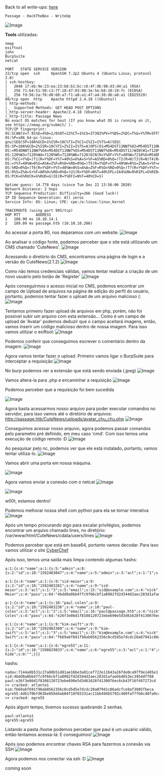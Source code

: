 <html>
 <body>
  <script src="https://www.hackthebox.eu/badge/148108"></script>
 </body>
 </html>


Back to all write-ups: [here](https://repo4chu.github.io/hackthebox/)

~~~~~~~~~~~~~~~~~~~~~~~~~~~~~~~~~
Passage - HackTheBox - WriteUp
~~~~~~~~~~~~~~~~~~~~~~~~~~~~~~~~~
![Image](https://i.imgur.com/9iTXQiJ.png)

**Tools** utilizadas:
~~~~~~~~~~~~~~~~~~~~~~~~~~~~~~~~~
nmap
exiftool
john
BurpSuite
netcat
~~~~~~~~~~~~~~~~~~~~~~~~~~~~~~~~~


~~~~~~~~~~~~~~~~~~~~~~~~~~~~~~~~~
PORT   STATE SERVICE VERSION
22/tcp open  ssh     OpenSSH 7.2p2 Ubuntu 4 (Ubuntu Linux; protocol 2.0)
| ssh-hostkey: 
|   2048 17:eb:9e:23:ea:23:b6:b1:bc:c6:4f:db:98:d3:d4:a1 (RSA)
|   256 71:64:51:50:c3:7f:18:47:03:98:3e:5e:b8:10:19:fc (ECDSA)
|_  256 fd:56:2a:f8:d0:60:a7:f1:a0:a1:47:a4:38:d6:a8:a1 (ED25519)
80/tcp open  http    Apache httpd 2.4.18 ((Ubuntu))
| http-methods: 
|_  Supported Methods: GET HEAD POST OPTIONS
|_http-server-header: Apache/2.4.18 (Ubuntu)
|_http-title: Passage News
No exact OS matches for host (If you know what OS is running on it, see https://nmap.org/submit/ ).
TCP/IP fingerprint:
OS:SCAN(V=7.91%E=4%D=1/6%OT=22%CT=1%CU=37302%PV=Y%DS=2%DC=T%G=Y%TM=5FF5BCD0
OS:%P=x86_64-pc-linux-gnu)SEQ(SP=10A%GCD=1%ISR=10C%TI=Z%CI=I%II=I%TS=A)SEQ(
OS:SP=10A%GCD=2%ISR=10C%TI=Z%II=I%TS=A)OPS(O1=M54DST11NW7%O2=M54DST11NW7%O3
OS:=M54DNNT11NW7%O4=M54DST11NW7%O5=M54DST11NW7%O6=M54DST11)WIN(W1=7120%W2=7
OS:120%W3=7120%W4=7120%W5=7120%W6=7120)ECN(R=Y%DF=Y%T=40%W=7210%O=M54DNNSNW
OS:7%CC=Y%Q=)T1(R=Y%DF=Y%T=40%S=O%A=S+%F=AS%RD=0%Q=)T2(R=N)T3(R=N)T4(R=Y%DF
OS:=Y%T=40%W=0%S=A%A=Z%F=R%O=%RD=0%Q=)T5(R=Y%DF=Y%T=40%W=0%S=Z%A=S+%F=AR%O=
OS:%RD=0%Q=)T6(R=Y%DF=Y%T=40%W=0%S=A%A=Z%F=R%O=%RD=0%Q=)T7(R=Y%DF=Y%T=40%W=
OS:0%S=Z%A=S+%F=AR%O=%RD=0%Q=)U1(R=Y%DF=N%T=40%IPL=164%UN=0%RIPL=G%RID=G%RI
OS:PCK=G%RUCK=G%RUD=G)IE(R=Y%DFI=N%T=40%CD=S)

Uptime guess: 14.778 days (since Tue Dec 22 13:56:06 2020)
Network Distance: 2 hops
TCP Sequence Prediction: Difficulty=266 (Good luck!)
IP ID Sequence Generation: All zeros
Service Info: OS: Linux; CPE: cpe:/o:linux:linux_kernel

TRACEROUTE (using port 995/tcp)
HOP RTT       ADDRESS
1   188.90 ms 10.10.14.1
2   189.09 ms passage.htb (10.10.10.206)
~~~~~~~~~~~~~~~~~~~~~~~~~~~~~~~~~


Ao acessar a porta 80, nos deparamos com um website.
![Image](https://i.imgur.com/grJc9Zf.png)


Ao analisar o código fonte, podemos perceber que o site está utilizando um CMS chamado 'CuteNews'.
![Image](https://i.imgur.com/ETMGKo8.png)


Acessando o diretório do CMS, encontramos uma página de login e a versão do CuteNews(2.1.2)
![Image](https://i.imgur.com/E6Wa1kL.png)


Como não temos credenciais válidas, vamos tentar realizar a criação de um novo usuário pelo botão de 'Register'
![Image](https://i.imgur.com/ipJ8Q6W.png)


Após conseguirmos o acesso inicial no CMS, podemos encontrar um campo de Upload de arquivos na página de edição do perfil do usuário, portanto, podemos tentar fazer o upload de um arquivo malicioso (:
![Image](https://i.imgur.com/crQgsxz.png)


Tentamos primeiro fazer upload de arquivos em php, porém, não foi possivel subir um arquivo com esta extensão...
Como é um campo de upload de 'Avatar' podemos deduzir que o campo aceitará imagens, então, vamos inserir um código malicioso dentro de nossa imagem. 
Para isso vamos utilizar o exiftool:
![Image](https://i.imgur.com/yECy7Qo.png)

Podemos conferir que conseguimos escrever o comentário dentro da imagem:
![Image](https://i.imgur.com/hHNNM0w.png)

Agora vamos tentar fazer o upload.
Primeiro vamos ligar o BurpSuite para interceptar a requisição
![Image](https://i.imgur.com/SsZQS3v.png)

No burp podemos ver a extensão que está sendo enviada (.jpeg)
![Image](https://i.imgur.com/O2QrZkx.png)

Vamos altera-la para .php e encaminhar a requisição
![Image](https://i.imgur.com/gO1W4Nl.png)

Podemos perceber que a requisição foi bem sucedida

![Image](https://i.imgur.com/0CZunKi.png)

Agora basta acessarmos nosso arquivo para poder executar comandos no servidor, para isso vamos até o diretório de arquivos: http://passage.htb/CuteNews/uploads/avatar_chu_chu.php 
![Image](https://i.imgur.com/AXunvx1.png)

Conseguimos acessar nosso arquivo, agora podemos passar comandos pelo parametro pré definido, em meu caso 'cmd'.
Com isso temos uma execução de código remoto :D
![Image](https://i.imgur.com/RU7sxGJ.png)

Ao pesquisar pelo nc, podemos ver que ele está instalado, portanto, vamos tentar utiliza-lo.
![Image](https://i.imgur.com/5NgSWmB.png)

Vamos abrir uma porta em nossa máquina.

![Image](https://i.imgur.com/55Noqa6.png)

Agora vamos enviar a conexão com o netcat
![Image](https://i.imgur.com/IrydT8Z.png)

![Image](https://i.imgur.com/FswUPdW.png)

w00t, estamos dentro!

Podemos melhorar nossa shell com python para ela se tornar interativa
![Image](https://i.imgur.com/KnYikce.png)


Após um tempo procurando algo para escalar privilégios, podemos encontrar um arquivo chamado lines, no diretório: /var/www/html/CuteNews/cdata/users/lines
![Image](https://i.imgur.com/sxqmNKL.png)

Podemos perceber que está em base64, portanto vamos decodar. Para isso vamos utilizar o site [CyberChef](https://gchq.github.io/CyberChef/)

Após isso, temos uma saída mais limpa contendo algumas hashs:

~~~~~~~~~~~~~~~~~~~~~~~~~~~~~~~~~
a:1:{s:4:"name";a:1:{s:5:"admin";a:8:{s:2:"id";s:10:"1592483047";s:4:"name";s:5:"admin";s:3:"acl";s:1:"1";s:5:"email";s:17:"nadav@passage.htb";s:4:"pass";s:64:"7144a8b531c27a60b51d81ae16be3a81cef722e11b43a26fde0ca97f9e1485e1";s:3:"lts";s:10:"1592487988";s:3:"ban";s:1:"0";s:3:"cnt";s:1:"2";}}}

a:1:{s:4:"name";a:1:{s:9:"sid-meier";a:9:{s:2:"id";s:10:"1592483281";s:4:"name";s:9:"sid-meier";s:3:"acl";s:1:"3";s:5:"email";s:15:"sid@example.com";s:4:"nick";s:9:"Sid Meier";s:4:"pass";s:64:"4bdd0a0bb47fc9f66cbf1a8982fd2d344d2aec283d1afaebb4653ec3954dff88";s:3:"lts";s:10:"1592485645";s:3:"ban";s:1:"0";s:3:"cnt";s:1:"2";}}}

a:1:{s:4:"name";a:1:{s:10:"paul-coles";a:9:{s:2:"id";s:10:"1592483236";s:4:"name";s:10:"paul-coles";s:3:"acl";s:1:"2";s:5:"email";s:16:"paul@passage.htb";s:4:"nick";s:10:"Paul Coles";s:4:"pass";s:64:"e26f3e86d1f8108120723ebe690e5d3d61628f4130076ec6cb43f16f497273cd";s:3:"lts";s:10:"1592485556";s:3:"ban";s:1:"0";s:3:"cnt";s:1:"2";}}}

a:1:{s:4:"name";a:1:{s:9:"kim-swift";a:9:{s:2:"id";s:10:"1592483309";s:4:"name";s:9:"kim-swift";s:3:"acl";s:1:"3";s:5:"email";s:15:"kim@example.com";s:4:"nick";s:9:"Kim Swift";s:4:"pass";s:64:"f669a6f691f98ab0562356c0cd5d5e7dcdc20a07941c86adcfce9af3085fbeca";s:3:"lts";s:10:"1592487096";s:3:"ban";s:1:"0";s:3:"cnt";s:1:"3";}}}

a:1:{s:4:"name";a:1:{s:6:"egre55";a:11:{s:2:"id";s:10:"1598829833";s:4:"name";s:6:"egre55";s:3:"acl";s:1:"4";s:5:"email";s:15:"egre55@test.com";s:4:"nick";s:6:"egre55";s:4:"pass";s:64:"4db1f0bfd63be058d4ab04f18f65331ac11bb494b5792c480faf7fb0c40fa9cc";s:4:"more";s:60:"YToyOntzOjQ6InNpdGUiO3M6MDoiIjtzOjU6ImFib3V0IjtzOjA6IiI7fQ==";s:3:"lts";s:10:"1598834079";s:3:"ban";s:1:"0";s:6:"avatar";s:26:"avatar_egre55_spwvgujw.php";s:6:"e-hide";s:0:"";}}}
~~~~~~~~~~~~~~~~~~~~~~~~~~~~~~~~~

hashs:
~~~~~~~~~~~~~~~~~~~~~~~~~~~~~~~~~
nadav:7144a8b531c27a60b51d81ae16be3a81cef722e11b43a26fde0ca97f9e1485e1
sid:4bdd0a0bb47fc9f66cbf1a8982fd2d344d2aec283d1afaebb4653ec3954dff88
paul:e26f3e86d1f8108120723ebe690e5d3d61628f4130076ec6cb43f16f497273cd >> cracked: atlanta1
kim:f669a6f691f98ab0562356c0cd5d5e7dcdc20a07941c86adcfce9af3085fbeca
egre55:4db1f0bfd63be058d4ab04f18f65331ac11bb494b5792c480faf7fb0c40fa9cc >> cracked: egre55
~~~~~~~~~~~~~~~~~~~~~~~~~~~~~~~~~

Após algum tempo, tivemos sucesso quebrando 2 senhas.

~~~~~~~~~~~~~~~~~~~~~~~~~~~~~~~~~
paul:atlanta1
egre55:egre55
~~~~~~~~~~~~~~~~~~~~~~~~~~~~~~~~~

Listando a pasta /home podemos perceber que paul é um usuário válido, então tentamos acessa-lá:
E conseguimos!
![Image](https://i.imgur.com/ydajewv.png)


Após isso podemos encontrar chaves RSA para fazermos a conexão via SSH
![Image](https://i.imgur.com/7DgpU4z.png)


Agora podemos nos conectar via ssh :D
![Image](https://i.imgur.com/GSIodbP.png)




coming soon



